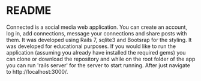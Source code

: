 # README

Connected is a social media web application. You can create an account, log in, add connections, message your connections and share posts with them. It was developed using Rails 7, sqlite3 and Bootsrap for the styling.
It was developed for educational purposes.
If you would like to run the application (assuming you already have installed the required gems) you can clone or download the repository and while on the root folder of the app you can run 'rails server' for the server to start running. After just navigate to http://localhost:3000/.
